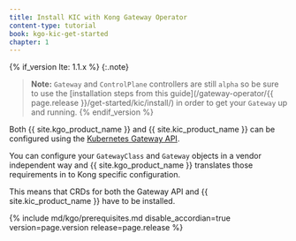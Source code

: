 ```yaml
---
title: Install KIC with Kong Gateway Operator
content-type: tutorial
book: kgo-kic-get-started
chapter: 1
---
```


{% if_version lte: 1.1.x %}
{:.note}
> **Note:** `Gateway` and `ControlPlane` controllers are still `alpha` so be sure
> to use the [installation steps from this guide](/gateway-operator/{{ page.release }}/get-started/kic/install/)
> in order to get your `Gateway` up and running.
{% endif_version %}

Both {{ site.kgo_product_name }} and {{ site.kic_product_name }} can be configured using the [Kubernetes Gateway API](https://github.com/kubernetes-sigs/gateway-api).

You can configure your `GatewayClass` and `Gateway` objects in a vendor independent way and {{ site.kgo_product_name }} translates those requirements in to Kong specific configuration.

This means that CRDs for both the Gateway API and {{ site.kic_product_name }} have to be installed.

{% include md/kgo/prerequisites.md disable_accordian=true version=page.version release=page.release %}
